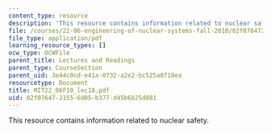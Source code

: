 ```yaml
---
content_type: resource
description: 'This resource contains information related to nuclear safety. '
file: /courses/22-06-engineering-of-nuclear-systems-fall-2010/02f0764721556d05b377d45b6b25d881_MIT22_06F10_lec18.pdf
file_type: application/pdf
learning_resource_types: []
ocw_type: OCWFile
parent_title: Lectures and Readings
parent_type: CourseSection
parent_uid: 3e44c0cd-e41a-0732-a2e2-bc525a0718ea
resourcetype: Document
title: MIT22_06F10_lec18.pdf
uid: 02f07647-2155-6d05-b377-d45b6b25d881
---
```

This resource contains information related to nuclear safety. 

